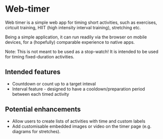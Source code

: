 # Web-timer
Web timer is a simple web app for timing short activities, such as exercises, cirtcuit training, HIIT (high intensity interval training), stretching etc.

Being a simple application, it can run readily via the browser on mobile devices, for a (hopefully) comparable experience to native apps.

Note: This is not meant to be used as a stop-watch! It is intended to be used for timing fixed-duration activities.

## Intended features
- Countdown or count up to a target inteval
- Interval feature - designed to have a cooldown/preparation period between each timed activity

## Potential enhancements
- Allow users to create lists of activities with time and custom labels
- Add customisable embedded images or video on the timer page (e.g. diagrams for stretches).